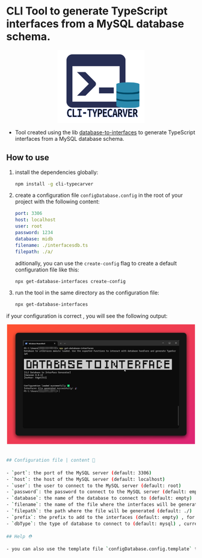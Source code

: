 # CLI Tool to generate TypeScript interfaces from a MySQL database schema.

<p align="center">
<img src="./typecaver.png" width="230" alt="TypeCaver Logo">
</p>

- Tool created using the lib [database-to-interfaces](https://github.com/EdwinGeul01/database-to-interfaces-new) to generate TypeScript interfaces from a MySQL database schema.

## How to use

1. install the dependencies globally:

   ```bash
   npm install -g cli-typecarver
   ```

2. create a configuration file `configDatabase.config` in the root of your project with the following content:

   ```yaml
   port: 3306
   host: localhost
   user: root
   password: 1234
   database: midb
   filename: ./interfacesdb.ts
   filepath: ./a/
   ```


   aditionally, you can use the `create-config` flag to create a default configuration file like this:

   ```bash
   npx get-database-interfaces create-config
   ```



3. run the tool in the same directory as the configuration file:

   ```bash
   npx get-database-interfaces
   ```

if your configuration is correct , you will see the following output:

<p align="center">
<img src="./running-command.png" width="500" alt="TypeCaver Logo" center>
</p>


```bash

## Configuration file | content 🧾

- `port`: the port of the MySQL server (default: 3306)
- `host`: the host of the MySQL server (default: localhost)
- `user`: the user to connect to the MySQL server (default: root)
- `password`: the password to connect to the MySQL server (default: empty)
- `database`: the name of the database to connect to (default: empty)
- `filename`: the name of the file where the interfaces will be generated (default: interfaces)
- `filepath`: the path where the file will be generated (default: ./)
- `prefix`: the prefix to add to the interfaces (default: empty) , for example 'DB\_' will generate interfaces like `DB_User`, `DB_Product`, etc.
- `dbType`: the type of database to connect to (default: mysql) , currently only supports `mysql` and `postgresql`.

## Help ⛑️

- you can also use the template file `configDatabase.config.template` to create your own configuration file., just remove the `.template` extension and fill in the values.
